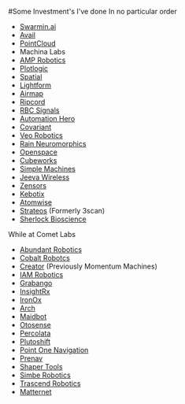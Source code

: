 #Some Investment's I've done
In no particular order

* [Swarmin.ai](http://www.swarmin.ai)
* [Avail](http://www.avail.io)
* [PointCloud](http://www.point.cloud)
* Machina Labs
* [AMP Robotics](http://www.amprobotics.com)
* [Plotlogic](https://www.plotlogic.com/)
* [Spatial](https://spatial.io/)
* [Lightform](http://www.lightform.com)
* [Airmap](http://www.airmap.com)
* [Ripcord](http://www.ripcord.com)
* [RBC Signals](http://rbcsignals.com)
* [Automation Hero](http://automationhero.ai)
* [Covariant](http://www.covariant.ai)
* [Veo Robotics](http://www.veobot.com)
* [Rain Neuromorphics](http://rain-neuromorphics.com/)
* [Openspace](http://www.openspace.ai)
* [Cubeworks](http://www.cubeworks.us)
* [Simple Machines](https://www.simplemachines.ai/)
* [Jeeva Wireless](https://www.jeevawireless.com/)
* [Zensors](http://www.zensors.com)
* [Kebotix](http://www.kebotix.com)
* [Atomwise](http://www.atomwise.com)
* [Strateos](https://www.strateos.com/) (Formerly 3scan)
* [Sherlock Bioscience](http://www.sherlock.bio)

While at Comet Labs
* [Abundant Robotics](http://www.abundantrobotics.com)
* [Cobalt Robotcs](http://www.cobaltrobotics.com)
* [Creator](http://creator.rest) (Previously Momentum Machines)
* [IAM Robotics](http://www.iamrobotics.com)
* [Grabango](http://www.grabango.com)
* [InsightRx](http://www.insight-rx.com)
* [IronOx](http://www.ironox.com)
* [Arch](http://www.archsys.io)
* [Maidbot](http://www.maidbot.co)
* [Otosense](http://www.otosense.com)
* [Percolata](http://www.percolata.com)
* [Plutoshift](http://www.plutoshift.com)
* [Point One Navigation](http://www.pointonenav.com)
* [Prenav](http://www.prenav.com)
* [Shaper Tools](http://www.shapertools.com)
* [Simbe Robotics](http://www.simberobotics.com)
* [Trascend Robotics](http://www.transcendrobotics.com)
* [Matternet](http://www.mttr.net)
